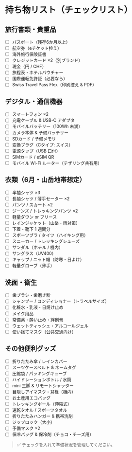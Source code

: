 # 持ち物リスト（チェックリスト）

## 旅行書類・貴重品
- [ ] パスポート（残存6か月以上）
- [ ] 航空券（eチケット控え）
- [ ] 海外旅行保険証書
- [ ] クレジットカード ×2（別ブランド）
- [ ] 現金（円 / CHF）
- [ ] 旅程表・ホテルバウチャー
- [ ] 国際運転免許証（必要なら）
- [ ] Swiss Travel Pass Flex（印刷控え & PDF）

## デジタル・通信機器
- [ ] スマートフォン ×2
- [ ] 充電ケーブル & USB-C アダプタ
- [ ] モバイルバッテリー（100Wh 未満）
- [ ] カメラ本体 & 予備バッテリー
- [ ] SDカード / 予備メモリ
- [ ] 変換プラグ（Cタイプ: スイス）
- [ ] 電源タップ（USB 口付）
- [ ] SIMカード / eSIM QR
- [ ] モバイル Wi-Fi ルーター（テザリング共有用）

## 衣類（6月・山岳地帯想定）
- [ ] 半袖シャツ ×3
- [ ] 長袖シャツ / 薄手セーター ×2
- [ ] パンツ / スカート ×2
- [ ] ジーンズ / トレッキングパンツ ×2
- [ ] 軽量ダウン or フリース
- [ ] レインジャケット（山岳・雨対策）
- [ ] 下着・靴下 1 週間分
- [ ] スポーツブラ / タイツ（ハイキング用）
- [ ] スニーカー / トレッキングシューズ
- [ ] サンダル（ホテル / 機内）
- [ ] サングラス（UV400）
- [ ] キャップ / ニット帽（防寒・日よけ）
- [ ] 軽量グローブ（薄手）

## 洗面・衛生
- [ ] 歯ブラシ・歯磨き粉
- [ ] シャンプー / コンディショナー（トラベルサイズ）
- [ ] 化粧水・乳液・日焼け止め
- [ ] メイク用品
- [ ] 常備薬・酔い止め・絆創膏
- [ ] ウェットティッシュ・アルコールジェル
- [ ] 使い捨てマスク（公共交通向け）

## その他便利グッズ
- [ ] 折りたたみ傘 / レインカバー
- [ ] スーツケースベルト & ネームタグ
- [ ] 圧縮袋 / パッキングキューブ
- [ ] ハイドレーションボトル / 水筒
- [ ] mini 三脚 & リモートシャッター
- [ ] 目隠しアイマスク・耳栓（機内）
- [ ] お土産用エコバッグ
- [ ] トレッキングポール（伸縮式）
- [ ] 速乾タオル / スポーツタオル
- [ ] 折りたたみハンガー & 携帯洗剤
- [ ] ジップロック（大小）
- [ ] 予備マスク ×2
- [ ] 保冷バッグ & 保冷剤（チョコ・チーズ用）

> ✅ チェックを入れて準備状況を管理してください。 